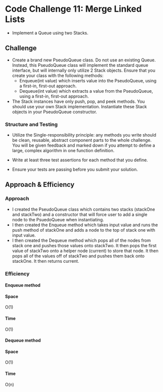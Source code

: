 
# Code Challenge 11: Merge Linked Lists
 - Implement a Queue using two Stacks.
## Challenge
- Create a brand new PseudoQueue class. Do not use an existing Queue. Instead, this PseudoQueue class will implement the standard queue interface, but will internally only utilize 2 Stack objects. Ensure that you create your class with the following methods:
  - Enqueue(int value) which inserts value into the PseudoQueue, using a first-in, first-out approach.
  - Dequeue(int value) which extracts a value from the PseudoQueue, using a first-in, first-out approach.
- The Stack instances have only push, pop, and peek methods. You should use your own Stack implementation. Instantiate these Stack objects in your PseudoQueue constructor.
### Structure and Testing
- Utilize the Single-responsibility principle: any methods you write should be clean, reusable, abstract component parts to the whole challenge. You will be given feedback and marked down if you attempt to define a large, complex algorithm in one function definition.

- Write at least three test assertions for each method that you define.

- Ensure your tests are passing before you submit your solution.

## Approach & Efficiency
### Approach
- I created the PseudoQueue class which contains two stacks (stackOne and stackTwo) and a constructor that will force user to add a single node to the PsuedoQueue when instantiating.
- I then created the Enqueue method which takes input value and runs the push method of stackOne and adds a node to the top of stack one with input value.
- I then created the Dequeue method which pops all of the nodes from stack one and pushes those values onto stackTwo. It then pops the first value of stackTwo onto a helper node (current) to store that node. It then pops all of the values off of stackTwo and pushes them back onto stackOne.  It then returns current.

### Efficiency
#### Enqueue method
#### Space
O(1)
#### Time
O(1)

#### Dequeue method
#### Space
O(1)
#### Time
O(n)

